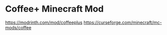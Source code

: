 # Coffee+ Minecraft Mod
https://modrinth.com/mod/coffeeplus
https://curseforge.com/minecraft/mc-mods/coffee
